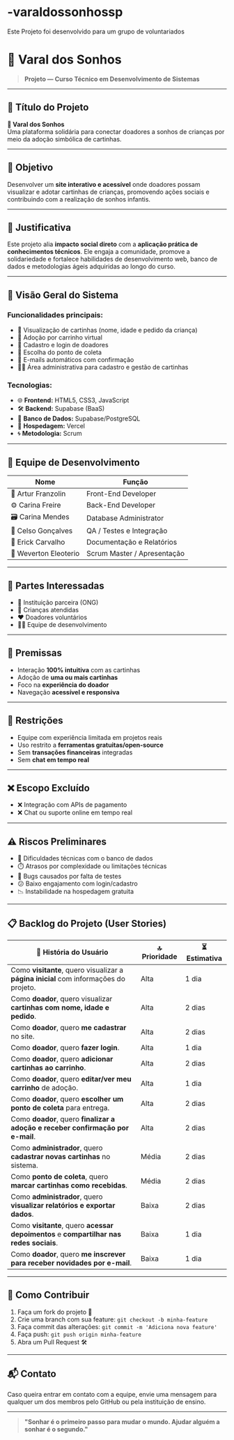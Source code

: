 # -varaldossonhossp
Este Projeto foi desenvolvido para um grupo de voluntariados

# 🌟 Varal dos Sonhos

> **Projeto — Curso Técnico em Desenvolvimento de Sistemas**

---

## 🧠 Título do Projeto

**🎈 Varal dos Sonhos**  
Uma plataforma solidária para conectar doadores a sonhos de crianças por meio da adoção simbólica de cartinhas.

---

## 🎯 Objetivo

Desenvolver um **site interativo e acessível** onde doadores possam visualizar e adotar cartinhas de crianças, promovendo ações sociais e contribuindo com a realização de sonhos infantis.

---

## 💬 Justificativa

Este projeto alia **impacto social direto** com a **aplicação prática de conhecimentos técnicos**. Ele engaja a comunidade, promove a solidariedade e fortalece habilidades de desenvolvimento web, banco de dados e metodologias ágeis adquiridas ao longo do curso.

---

## 🧩 Visão Geral do Sistema

### Funcionalidades principais:

- 📄 Visualização de cartinhas (nome, idade e pedido da criança)
- 🛒 Adoção por carrinho virtual
- 👤 Cadastro e login de doadores
- 📍 Escolha do ponto de coleta
- 📧 E-mails automáticos com confirmação
- 🧑‍💼 Área administrativa para cadastro e gestão de cartinhas

### Tecnologias:

- 🌐 **Frontend:** HTML5, CSS3, JavaScript  
- 🛠️ **Backend:** Supabase (BaaS)  
- 💾 **Banco de Dados:** Supabase/PostgreSQL  
- 🚀 **Hospedagem:** Vercel  
- 🌀 **Metodologia:** Scrum  

---

## 👥 Equipe de Desenvolvimento

| Nome                | Função                           |
|---------------------|----------------------------------|
| 🎨 Artur Franzolin     | Front-End Developer              |
| ⚙️ Carina Freire       | Back-End Developer               |
| 🗃️ Carina Mendes       | Database Administrator           |
| 🧪 Celso Gonçalves     | QA / Testes e Integração         |
| 📄 Erick Carvalho      | Documentação e Relatórios        |
| 🔁 Weverton Eleoterio  | Scrum Master / Apresentação      |

---

## 📌 Partes Interessadas

- 🏢 Instituição parceira (ONG)
- 👶 Crianças atendidas
- ❤️ Doadores voluntários
- 👩‍💻 Equipe de desenvolvimento

---

## 🔑 Premissas

- Interação **100% intuitiva** com as cartinhas
- Adoção de **uma ou mais cartinhas**
- Foco na **experiência do doador**
- Navegação **acessível e responsiva**

---

## 🚫 Restrições

- Equipe com experiência limitada em projetos reais
- Uso restrito a **ferramentas gratuitas/open-source**
- Sem **transações financeiras** integradas
- Sem **chat em tempo real**

---

## ❌ Escopo Excluído

- ❌ Integração com APIs de pagamento
- ❌ Chat ou suporte online em tempo real

---

## ⚠️ Riscos Preliminares

- 🔄 Dificuldades técnicas com o banco de dados
- ⏱️ Atrasos por complexidade ou limitações técnicas
- 🐞 Bugs causados por falta de testes
- 😕 Baixo engajamento com login/cadastro
- 📉 Instabilidade na hospedagem gratuita

---

## 📋 Backlog do Projeto (User Stories)

| 🧾 História do Usuário                                                                         | 🔝 Prioridade | ⏳ Estimativa |
|-------------------------------------------------------------------------------------------------|---------------|----------------|
| Como **visitante**, quero visualizar a **página inicial** com informações do projeto.           | Alta          | 1 dia          |
| Como **doador**, quero visualizar **cartinhas com nome, idade e pedido**.                       | Alta          | 2 dias         |
| Como **doador**, quero **me cadastrar** no site.                                                | Alta          | 2 dias         |
| Como **doador**, quero **fazer login**.                                                         | Alta          | 1 dia          |
| Como **doador**, quero **adicionar cartinhas ao carrinho**.                                     | Alta          | 2 dias         |
| Como **doador**, quero **editar/ver meu carrinho** de adoção.                                   | Alta          | 1 dia          |
| Como **doador**, quero **escolher um ponto de coleta** para entrega.                            | Alta          | 2 dias         |
| Como **doador**, quero **finalizar a adoção e receber confirmação por e-mail**.                 | Alta          | 2 dias         |
| Como **administrador**, quero **cadastrar novas cartinhas** no sistema.                         | Média         | 2 dias         |
| Como **ponto de coleta**, quero **marcar cartinhas como recebidas**.                            | Média         | 2 dias         |
| Como **administrador**, quero **visualizar relatórios e exportar dados**.                       | Baixa         | 2 dias         |
| Como **visitante**, quero **acessar depoimentos** e **compartilhar nas redes sociais**.         | Baixa         | 1 dia          |
| Como **doador**, quero **me inscrever para receber novidades por e-mail**.                      | Baixa         | 1 dia          |

---

## 🧭 Como Contribuir

1. Faça um fork do projeto 🍴  
2. Crie uma branch com sua feature: `git checkout -b minha-feature`  
3. Faça commit das alterações: `git commit -m 'Adiciona nova feature'`  
4. Faça push: `git push origin minha-feature`  
5. Abra um Pull Request 🛠️

---

## 📬 Contato

Caso queira entrar em contato com a equipe, envie uma mensagem para qualquer um dos membros pelo GitHub ou pela instituição de ensino.

---

> **"Sonhar é o primeiro passo para mudar o mundo. Ajudar alguém a sonhar é o segundo."**
